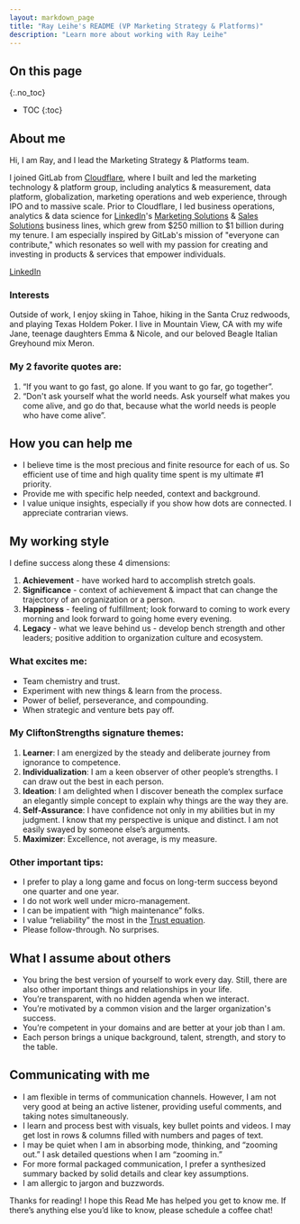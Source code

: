 ```yaml
---
layout: markdown_page
title: "Ray Leihe's README (VP Marketing Strategy & Platforms)"
description: "Learn more about working with Ray Leihe"
---
```


## On this page
{:.no_toc}

- TOC
{:toc}


## About me

Hi, I am Ray, and I lead the Marketing Strategy & Platforms team.

I joined GitLab from [Cloudflare](https://www.cloudflare.com/), where I built and led the marketing technology & platform group, including analytics & measurement, data platform, globalization, marketing operations and web experience, through IPO and to massive scale. Prior to Cloudflare, I led business operations, analytics & data science for [LinkedIn](http://www.linkedin.com/)'s [Marketing Solutions](https://business.linkedin.com/marketing-solutions) & [Sales Solutions](https://business.linkedin.com/sales-solutions) business lines, which grew from $250 million to $1 billion during my tenure. I am especially inspired by GitLab's mission of "everyone can contribute," which resonates so well with my passion for creating and investing in products & services that empower individuals.

[LinkedIn](https://www.linkedin.com/in/rleihe/?lipi=urn%3Ali%3Apage%3Ad_flagship3_feed%3BDWl5%2BpzQTJOxOyNRm4BQ4A%3D%3D)

### Interests

Outside of work, I enjoy skiing in Tahoe, hiking in the Santa Cruz redwoods, and playing Texas Holdem Poker. I live in Mountain View, CA with my wife Jane, teenage daughters Emma & Nicole, and our beloved Beagle Italian Greyhound mix Meron.

### My 2 favorite quotes are:

1. “If you want to go fast, go alone. If you want to go far, go together”.
2. “Don't ask yourself what the world needs. Ask yourself what makes you come alive, and go do that, because what the world needs is people who have come alive”.

## How you can help me

- I believe time is the most precious and finite resource for each of us. So efficient use of time and high quality time spent is my ultimate #1 priority.
- Provide me with specific help needed, context and background.
- I value unique insights, especially if you show how dots are connected. I appreciate contrarian views.

## My working style

I define success along these 4 dimensions:

1. **Achievement** - have worked hard to accomplish stretch goals.
2. **Significance** - context of achievement & impact that can change the trajectory of an organization or a person.
3. **Happiness** - feeling of fulfillment; look forward to coming to work every morning and look forward to going home every evening.
4. **Legacy** - what we leave behind us - develop bench strength and other leaders; positive addition to organization culture and ecosystem.

### What excites me:

- Team chemistry and trust.
- Experiment with new things & learn from the process.
- Power of belief, perseverance, and compounding.
- When strategic and venture bets pay off.

### My CliftonStrengths signature themes:

1. **Learner**: I am energized by the steady and deliberate journey from ignorance to competence.
2. **Individualization**: I am a keen observer of other people’s strengths. I can draw out the best in each person.
3. **Ideation**: I am delighted when I discover beneath the complex surface an elegantly simple concept to explain why things are the way they are.
4. **Self-Assurance**: I have confidence not only in my abilities but in my judgment. I know that my perspective is unique and distinct. I am not easily swayed by someone else’s arguments.
5. **Maximizer**: Excellence, not average, is my measure.

### Other important tips:

- I prefer to play a long game and focus on long-term success beyond one quarter and one year.
- I do not work well under micro-management.
- I can be impatient with “high maintenance” folks.
- I value “reliability” the most in the [Trust equation](https://modelthinkers.com/mental-model/trust-equation).
- Please follow-through. No surprises.

## What I assume about others

- You bring the best version of yourself to work every day. Still, there are also other important things and relationships in your life.
- You’re transparent, with no hidden agenda when we interact.
- You’re motivated by a common vision and the larger organization's success.
- You’re competent in your domains and are better at your job than I am.
- Each person brings a unique background, talent, strength, and story to the table.

## Communicating with me

- I am flexible in terms of communication channels. However, I am not very good at being an active listener, providing useful comments, and taking notes simultaneously.
- I learn and process best with visuals, key bullet points and videos. I may get lost in rows & columns filled with numbers and pages of text.
- I may be quiet when I am in absorbing mode, thinking, and “zooming out.” I ask detailed questions when I am “zooming in.”
- For more formal packaged communication, I prefer a synthesized summary backed by solid details and clear key assumptions.
- I am allergic to jargon and buzzwords.

Thanks for reading! I hope this Read Me has helped you get to know me. If there’s anything else you’d like to know, please schedule a coffee chat!